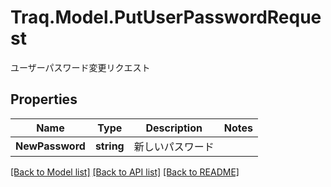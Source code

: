 # Traq.Model.PutUserPasswordRequest
ユーザーパスワード変更リクエスト

## Properties

Name | Type | Description | Notes
------------ | ------------- | ------------- | -------------
**NewPassword** | **string** | 新しいパスワード | 

[[Back to Model list]](../../README.md#documentation-for-models) [[Back to API list]](../../README.md#documentation-for-api-endpoints) [[Back to README]](../../README.md)

